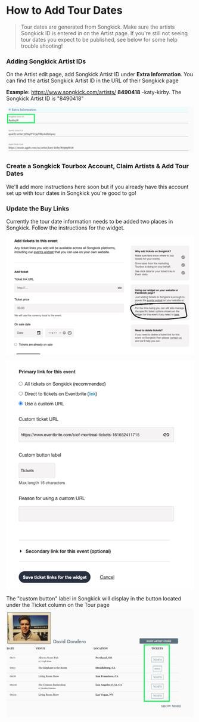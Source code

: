 # How to Add Tour Dates
> Tour dates are generated from Songkick. Make sure the artists Songkick ID is entered in on the Artist page. If you're still not seeing tour dates you expect to be published, see below for some help trouble shooting! 

### Adding Songkick Artist IDs
On the Artist edit page, add Songkick Artist ID under **Extra Information**. You can find the artist Songkick Artist ID in the URL of their Songkick page

**Example:** https://www.songkick.com/artists/ **8490418** -katy-kirby. 
The Songkick Artist ID is "8490418"

![](views/songkick_artist_page.png)


### Create a Songkick Tourbox Account, Claim Artists & Add Tour Dates
We'll add more instructions here soon but if you already have this account set up with tour dates in Songkick you're good to go!  


### Update the Buy Links 
Currently the tour date information needs to be added two places in Songkick. Follow the instructions for the widget. 

![](views/songkick.png)


![](views/songkick_2.png)

The "custom button" label in Songkick will display in the button located under the Ticket column on the Tour page
![](views/tour_page_view.png)
